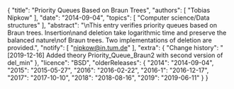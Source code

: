 {
    "title": "Priority Queues Based on Braun Trees",
    "authors": [
        "Tobias Nipkow"
    ],
    "date": "2014-09-04",
    "topics": [
        "Computer science/Data structures"
    ],
    "abstract": "\nThis entry verifies priority queues based on Braun trees. Insertion\nand deletion take logarithmic time and preserve the balanced nature\nof Braun trees. Two implementations of deletion are provided.",
    "notify": [
        "nipkow@in.tum.de"
    ],
    "extra": {
        "Change history": "[2019-12-16] Added theory Priority_Queue_Braun2 with second version of del_min"
    },
    "licence": "BSD",
    "olderReleases": {
        "2014": "2014-09-04",
        "2015": "2015-05-27",
        "2016": "2016-02-22",
        "2016-1": "2016-12-17",
        "2017": "2017-10-10",
        "2018": "2018-08-16",
        "2019": "2019-06-11"
    }
}